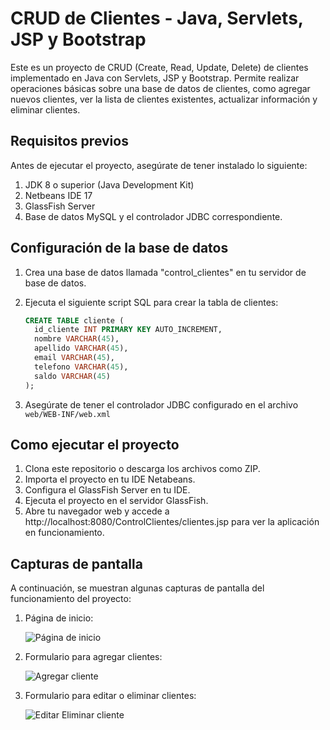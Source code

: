 # CRUD de Clientes - Java, Servlets, JSP y Bootstrap

Este es un proyecto de CRUD (Create, Read, Update, Delete) de clientes implementado en Java con Servlets, JSP y Bootstrap. Permite realizar operaciones básicas sobre una base de datos de clientes, como agregar nuevos clientes, ver la lista de clientes existentes, actualizar información y eliminar clientes.

## Requisitos previos

Antes de ejecutar el proyecto, asegúrate de tener instalado lo siguiente:

1. JDK 8 o superior (Java Development Kit)
2. Netbeans IDE 17
3. GlassFish Server
4. Base de datos MySQL y el controlador JDBC correspondiente.

## Configuración de la base de datos

1. Crea una base de datos llamada "control_clientes" en tu servidor de base de datos.

2. Ejecuta el siguiente script SQL para crear la tabla de clientes:

    ```sql
    CREATE TABLE cliente (
      id_cliente INT PRIMARY KEY AUTO_INCREMENT,
      nombre VARCHAR(45),
      apellido VARCHAR(45),
      email VARCHAR(45),
      telefono VARCHAR(45),
      saldo VARCHAR(45)
    );
    ```

3. Asegúrate de tener el controlador JDBC configurado en el archivo `web/WEB-INF/web.xml`

## Como ejecutar el proyecto

1. Clona este repositorio o descarga los archivos como ZIP.
2. Importa el proyecto en tu IDE Netabeans.
3. Configura el GlassFish Server en tu IDE.
4. Ejecuta el proyecto en el servidor GlassFish.
5. Abre tu navegador web y accede a http://localhost:8080/ControlClientes/clientes.jsp para ver la aplicación en funcionamiento.

## Capturas de pantalla

A continuación, se muestran algunas capturas de pantalla del funcionamiento del proyecto:

1. Página de inicio:

	![Página de inicio](./src/main/webapp/screenshots/pagina-inicio.jpg)

2. Formulario para agregar clientes:

	![Agregar cliente](./src/main/webapp/screenshots/form-agregar-cliente.jpg)

3. Formulario para editar o eliminar clientes:

	![Editar Eliminar cliente](./src/main/webapp/screenshots/form-editar-eliminar-cliente.jpg)
